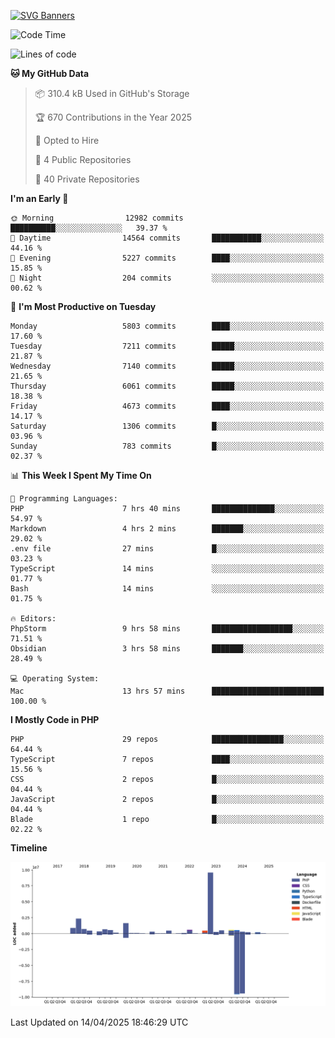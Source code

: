 [![SVG Banners](https://svg-banners.vercel.app/api?type=glitch&text1=Gere_Lajos%F0%9F%92%BB&width=800&height=400)](https://github.com/Akshay090/svg-banners)

<!--START_SECTION:waka-->
![Code Time](http://img.shields.io/badge/Code%20Time-2%2C365%20hrs%209%20mins-blue)

![Lines of code](https://img.shields.io/badge/From%20Hello%20World%20I%27ve%20Written-21.5%20million%20lines%20of%20code-blue)

**🐱 My GitHub Data** 

> 📦 310.4 kB Used in GitHub's Storage 
 > 
> 🏆 670 Contributions in the Year 2025
 > 
> 💼 Opted to Hire
 > 
> 📜 4 Public Repositories 
 > 
> 🔑 40 Private Repositories 
 > 
**I'm an Early 🐤** 

```text
🌞 Morning                12982 commits       ██████████░░░░░░░░░░░░░░░   39.37 % 
🌆 Daytime                14564 commits       ███████████░░░░░░░░░░░░░░   44.16 % 
🌃 Evening                5227 commits        ████░░░░░░░░░░░░░░░░░░░░░   15.85 % 
🌙 Night                  204 commits         ░░░░░░░░░░░░░░░░░░░░░░░░░   00.62 % 
```
📅 **I'm Most Productive on Tuesday** 

```text
Monday                   5803 commits        ████░░░░░░░░░░░░░░░░░░░░░   17.60 % 
Tuesday                  7211 commits        █████░░░░░░░░░░░░░░░░░░░░   21.87 % 
Wednesday                7140 commits        █████░░░░░░░░░░░░░░░░░░░░   21.65 % 
Thursday                 6061 commits        █████░░░░░░░░░░░░░░░░░░░░   18.38 % 
Friday                   4673 commits        ████░░░░░░░░░░░░░░░░░░░░░   14.17 % 
Saturday                 1306 commits        █░░░░░░░░░░░░░░░░░░░░░░░░   03.96 % 
Sunday                   783 commits         █░░░░░░░░░░░░░░░░░░░░░░░░   02.37 % 
```


📊 **This Week I Spent My Time On** 

```text
💬 Programming Languages: 
PHP                      7 hrs 40 mins       ██████████████░░░░░░░░░░░   54.97 % 
Markdown                 4 hrs 2 mins        ███████░░░░░░░░░░░░░░░░░░   29.02 % 
.env file                27 mins             █░░░░░░░░░░░░░░░░░░░░░░░░   03.23 % 
TypeScript               14 mins             ░░░░░░░░░░░░░░░░░░░░░░░░░   01.77 % 
Bash                     14 mins             ░░░░░░░░░░░░░░░░░░░░░░░░░   01.75 % 

🔥 Editors: 
PhpStorm                 9 hrs 58 mins       ██████████████████░░░░░░░   71.51 % 
Obsidian                 3 hrs 58 mins       ███████░░░░░░░░░░░░░░░░░░   28.49 % 

💻 Operating System: 
Mac                      13 hrs 57 mins      █████████████████████████   100.00 % 
```

**I Mostly Code in PHP** 

```text
PHP                      29 repos            ████████████████░░░░░░░░░   64.44 % 
TypeScript               7 repos             ████░░░░░░░░░░░░░░░░░░░░░   15.56 % 
CSS                      2 repos             █░░░░░░░░░░░░░░░░░░░░░░░░   04.44 % 
JavaScript               2 repos             █░░░░░░░░░░░░░░░░░░░░░░░░   04.44 % 
Blade                    1 repo              █░░░░░░░░░░░░░░░░░░░░░░░░   02.22 % 
```



**Timeline**

![Lines of Code chart](https://raw.githubusercontent.com/gere-lajos/gere-lajos/main/assets/bar_graph.png)


 Last Updated on 14/04/2025 18:46:29 UTC
<!--END_SECTION:waka-->
